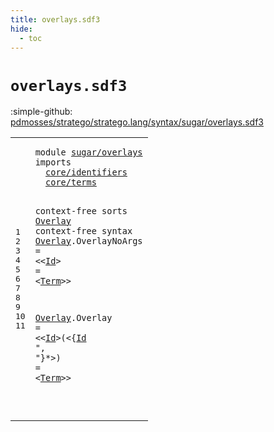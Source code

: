 ```yaml
---
title: overlays.sdf3
hide:
  - toc
---
```


# `overlays.sdf3`

:simple-github: [pdmosses/stratego/stratego.lang/syntax/sugar/overlays.sdf3]

[pdmosses/stratego/stratego.lang/syntax/sugar/overlays.sdf3]: https://github.com/pdmosses/stratego/blob/master/stratego.lang/syntax/sugar/overlays.sdf3 "The source file on GitHub"

<div class="sdf3"><table class="highlighttable"><tbody><tr><td class="linenos"><div class="linenodiv"><pre><span></span>1
2
3
4
5
6
7
8
9
10
11
</pre></div></td>
<td class="code"><pre><code><span class="keyword">module</span> <a href="../modules.sdf3#sugar/overlays_64_78" id="sugar/overlays_7_21" title="Referenced at ../modules.sdf3 line 5">sugar/overlays</a>
<span class="keyword">imports</span>
  <a href="../../core/identifiers.sdf3#core/identifiers_7_23" id="core/identifiers_32_48" title="Defined at ../../core/identifiers.sdf3 line 1">core/identifiers</a>
  <a href="../../core/terms.sdf3#core/terms_7_17" id="core/terms_51_61" title="Defined at ../../core/terms.sdf3 line 1">core/terms</a>

<span class="keyword">context-free sorts</span> <a href="../modules.sdf3#Overlay_188_195" id="Overlay_82_89" title="Referenced at ../modules.sdf3 line 15">Overlay</a>
<span class="keyword">context-free syntax</span>
  <a href="../modules.sdf3#Overlay_188_195" id="Overlay_112_119" title="Referenced at ../modules.sdf3 line 15">Overlay</a>.<span class="cons_Constructor"><span id="OverlayNoArgs_120_133" title="Not referenced locally, nor via imports">OverlayNoArgs</span></span> = &lt;&lt;<a href="../../core/identifiers.sdf3#Id_420_422" id="Id_138_140" title="Defined at ../../core/identifiers.sdf3 line 16, 21, 23, 43, 44, 45">Id</a>&gt; <span class="cons_String">=</span> &lt;<a href="../../core/terms.sdf3#Term_180_184" id="Term_145_149" title="Defined at ../../core/terms.sdf3 line 13, 16, 17, 18, 19">Term</a>&gt;&gt;

  <a href="../modules.sdf3#Overlay_188_195" id="Overlay_155_162" title="Referenced at ../modules.sdf3 line 15">Overlay</a>.<span class="cons_Constructor"><span id="Overlay_163_170" title="Not referenced locally, nor via imports">Overlay</span></span> =
    &lt;&lt;<a href="../../core/identifiers.sdf3#Id_420_422" id="Id_179_181" title="Defined at ../../core/identifiers.sdf3 line 16, 21, 23, 43, 44, 45">Id</a>&gt;<span class="cons_String">(</span>&lt;{<a href="../../core/identifiers.sdf3#Id_420_422" id="Id_185_187" title="Defined at ../../core/identifiers.sdf3 line 16, 21, 23, 43, 44, 45">Id</a> <span class="cons_Lit">", "</span>}*&gt;<span class="cons_String">)</span> <span class="cons_String">=</span> &lt;<a href="../../core/terms.sdf3#Term_180_184" id="Term_200_204" title="Defined at ../../core/terms.sdf3 line 13, 16, 17, 18, 19">Term</a>&gt;&gt;

</code></pre></td></tr></tbody></table></div>